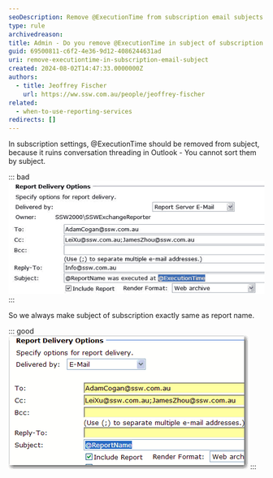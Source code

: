 ```yaml
---
seoDescription: Remove @ExecutionTime from subscription email subjects to improve sorting and conversation threading in Outlook.
type: rule
archivedreason:
title: Admin - Do you remove @ExecutionTime in subject of subscription email?
guid: 69500811-c6f2-4e36-9d12-4086244631ad
uri: remove-executiontime-in-subscription-email-subject
created: 2024-08-02T14:47:33.0000000Z
authors:
  - title: Jeoffrey Fischer
    url: https://ww.ssw.com.au/people/jeoffrey-fischer
related:
  - when-to-use-reporting-services
redirects: []
---
```


In subscription settings, @ExecutionTime should be removed from subject, because it ruins conversation threading in Outlook - You cannot sort them by subject.

<!--endintro-->

::: bad  
![Figure: Bad example - Keep @ExecutionTime in subject](RSRulesRemoveTimeOld.gif)  
:::

So we always make subject of subscription exactly same as report name.

::: good  
![Figure: Good example - Subject same as report name](RSRulesRemoveTimeNew.gif)
:::
